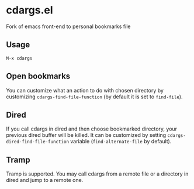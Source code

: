 # cdargs.el
Fork of emacs front-end to personal bookmarks file

## Usage
`M-x cdargs`

## Open bookmarks
You can customize what an action to do with chosen directory by 
customizing `cdargs-find-file-function` (by default it is set to `find-file`).

## Dired
If you call cdargs in dired and then choose bookmarked directory,
your previous dired buffer will be killed. It can be customized by
setting `cdargs-dired-find-file-function` variable (`find-alternate-file` by default).

## Tramp
Tramp is supported. You may call cdargs from a remote file or a directory in dired and jump to a remote one.
